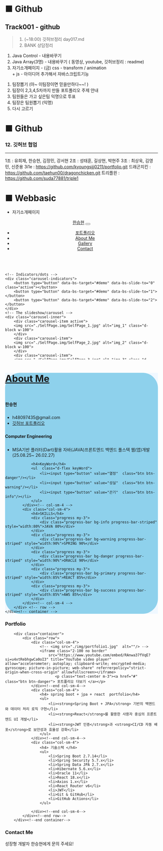 # ■ Github
## Track001 -  github

> 1. (~18:00) 깃허브정리 day017.md
> 2. BANK 상담정리
1) Java Control      -  내용바꾸기
2) Java Array(3명)   -  내용바꾸기  ( 동영상, youtube, 깃허브정리  : readme)
3) 자기소개페이지 -  (금)  css - transform / animation  
                     +  js - 아이디어 추가해서 자바스크립트기능  

1. 팀장뽑기 (아~ 이팀장이면 믿을만하다~~! )
2. 팀장이  2,3,4,5차까지 만들 포트폴리오 주제 안내
3. 팀원들은 가고 싶은팀 익명으로 투표
4. 팀장은 팀원뽑기 (익명)
5. 다시 고르기



# ■ Github   
### 12. 깃허브 협업 
---
1조 : 유희재, 한승현, 김정민, 강서현
2조 : 성태훈, 길상현, 박현주 
3조 : 최상욱, 김영민, 신준용
3i1e         : https://github.com/kyoungsjjj0211/portfolio.git
드래곤치킨     : https://github.com/taehun00/dragonchicken.git
트리플윈      : https://github.com/suda77881/triple1




# ■ Webbasic
- 자기소개페이지
<!DOCTYPE html>
<html lang="ko">
<head>
  <meta charset="UTF-8">
  <meta name="viewport" content="width=device-width, initial-scale=1.0">
  <title>✨한승현 포트폴리오✨</title>
  <!-- Latest compiled and minified CSS -->
  <link href="https://cdn.jsdelivr.net/npm/bootstrap@5.3.3/dist/css/bootstrap.min.css" rel="stylesheet">

  <!-- Latest compiled JavaScript -->
  <script src="https://cdn.jsdelivr.net/npm/bootstrap@5.3.3/dist/js/bootstrap.bundle.min.js"></script>

  <style>
    /* VISUAL */
    div#demo {       height: 300px;    overflow: hidden; }

    /* about me */
    .info{ background-color: aliceblue; }
    .container_1{background-color: rgba(135, 207, 235, 0.927);
                 border-radius: 50px;   
    }
    /* Q1. about me   각부분들 여백주기  */
    .info h4{ margin: 5% 0; }
    /* Q2. KeyWord 나와있는 ul태그에 class="keyWord"  */
    .keyWord li{  list-style-type:none;  margin-right:10px; }
    /* Q3. h3태그에 중앙배치 , 밑줄  */
    .info h3{  text-decoration: underline; font-size: 2.2em;} 
    .hidden{position:absolute; left:-999px; 
             width:1px; height:1px; overflow:hidden;
            clip:rect(0,0,0,0); /* 요소를 잘라서 시각적으로 완전히 숨김 - 구형브라우저 호환*/
            border:0; 
            white-space: nowrap; /* 줄바꿈방지 - 텍스트 한줄로 */
    }

  </style>
</head>
<body>
  <!-- H1~H6 제목태그붙이기 -->
  <!-- PORTFOLIO -->

  <!-- header -->
  <header  class="header">
    <h1 class="hidden"> 한승현 포트폴리오</h1>
    <nav class="navbar navbar-expand-sm navbar-dark bg-primary">
        <h2 class="hidden">주메뉴</h2>
        <div class="container-fluid">
            <a class="navbar-brand" href="javascript:void(0)">한승현</a>
            <button class="navbar-toggler" type="button" data-bs-toggle="collapse" data-bs-target="#mynavbar">
            <span class="navbar-toggler-icon"></span>
            </button>
            <div class="collapse navbar-collapse" id="mynavbar">
            <ul class="navbar-nav ms-auto">
                <li class="nav-item">
                <a class="nav-link" href="javascript:void(0)">포트폴리오</a>
                </li>            
                <li class="nav-item">
                <a class="nav-link" href="javascript:void(0)">About Me</a>
                </li>
                <li class="nav-item">
                <a class="nav-link" href="javascript:void(0)">Gallery</a>
                </li>
                <li class="nav-item">
                <a class="nav-link" href="javascript:void(0)">Contact</a>
                </li>
            </ul> 
            </div>
        </div>
    </nav>
  </header>

  <!-- visual -->
  <section  class="visual">
    <!-- Carousel -->
    <div id="demo" class="carousel slide" data-bs-ride="carousel">

    <!-- Indicators/dots -->
    <div class="carousel-indicators">
        <button type="button" data-bs-target="#demo" data-bs-slide-to="0" class="active"></button>
        <button type="button" data-bs-target="#demo" data-bs-slide-to="1"></button>
        <button type="button" data-bs-target="#demo" data-bs-slide-to="2"></button>
    </div>
    <!-- The slideshow/carousel -->
    <div class="carousel-inner">
        <div class="carousel-item active">
        <img src="./SelfPage.img/SelfPage_1.jpg" alt="img_1" class="d-block w-100">
        </div>
        <div class="carousel-item">
        <img src="./SelfPage.img/SelfPage_2.jpg" alt="img_2" class="d-block w-100">
        </div>
        <div class="carousel-item">
        <img src="./SelfPage.img/SelfPage_3.jpg" alt="img_3" class="d-block w-100">
        </div>
    </div>
    <!-- Left and right controls/icons -->
    <button class="carousel-control-prev" type="button" data-bs-target="#demo" data-bs-slide="prev">
        <span class="carousel-control-prev-icon"></span>
    </button>
    <button class="carousel-control-next" type="button" data-bs-target="#demo" data-bs-slide="next">
        <span class="carousel-control-next-icon"></span>
    </button>
    </div>
  </section>

  <!-- info -->
  <section  class="info p-5"  >
    <div class="container_1">
        <h3 class="p-5 text-center">About Me</h3>
        <div class="row">
            <div class="col-sm-4"> <!-- w-25  w-50 w-75 w-100 -->
                <p><img src="./SelfPage.img/Profile_1.png" class="w-50" alt=""/></p>
                <h4>한승현</h4>
                <ul>
                    <li>h48097435@gmail.com</li>
                    <li><a href="https://github.com/HSH703/fullstack.-d._seunghyun.git"> 
                        깃허브 포트폴리오 </a></li>
                </ul>
            </div><!-- col-sm-4 -->
            <div class="col-sm-4">
                <h4>Computer Engineering</h4>
                <ul>
                    <li>MSA기반 플러터(Dart)활용 자바(JAVA)프론트엔드
                        백엔드 풀스택 웹(앱)개발 (25.08.25~ 26.02.27)</li>
                </ul>

                <h4>KeyWord</h4>
                <ul  class="d-flex keyWord">
                    <li><input type="button" value="열정"  class="btn btn-danger"/></li>
                    <li><input type="button" value="성실"  class="btn btn-warning"/></li>
                    <li><input type="button" value="끈기"  class="btn btn-info"/></li>
                </ul>
            </div><!-- col-sm-4 -->
            <div class="col-sm-4">
                <h4>SKILLS</h4>
                <div class="progress my-3">
                    <div class="progress-bar bg-info progress-bar-striped" style="width:80%">JAVA 80%</div>
                </div> 
                <div class="progress my-3">
                    <div class="progress-bar bg-warning progress-bar-striped" style="width:90%">SPRING 90%</div>
                </div> 
                <div class="progress my-3">
                    <div class="progress-bar bg-danger progress-bar-striped" style="width:90%">ORACLE 90%</div>
                </div> 
                <div class="progress my-3">
                    <div class="progress-bar bg-primary progress-bar-striped" style="width:85%">REACT 85%</div>
                </div>    
                <div class="progress my-3">
                    <div class="progress-bar bg-success progress-bar-striped" style="width:85%">AWS 85%</div>
                </div>                              
            </div><!-- col-sm-4 -->
        </div> <!-- row -->
    </div><!-- container -->
  </section>

  <!-- portfolio -->
  <section  class="portfolio">
        <h3 class="text-center">Portfolio</h3>

        <div class="container">
            <div class="row">
                <div class="col-sm-4">
                    <!-- <img src="./img/portfolio1.jpg"  alt=""/> -->
                    <iframe class="2-100 no border"
                        src="https://www.youtube.com/embed/RAnwa37fVqE?si=u4xtRebhqwCa0oI3" title="YouTube video player"  allow="accelerometer; autoplay; clipboard-write; encrypted-media; gyroscope; picture-in-picture; web-share" referrerpolicy="strict-origin-when-cross-origin" allowfullscreen></iframe>                 
                           <p class="text-center m-3"><a href="#" class="btn btn-danger"> 포트폴리오 더보기 </a></p>
                </div><!--end col-sm-4-->
                <div class="col-sm-4">
                    <h4> spring boot + jpa + react  portfolio</h4>
                    <ul>
                        <li><strong>Spring Boot + JPA</strong> 기반의 백엔드와 데이터 처리 로직 구현</li>
                        <li><strong>React</strong>를 활용한 사용자 중심의 프론트엔드 UI 개발</li>
                        <li><strong>JWT 인증</strong>과 <strong>CI/CD 자동 배포</strong>로 보안성과 효율성 강화</li>
                    </ul>         
                </div><!--end col-sm-4-->
                <div class="col-sm-4">
                    <h4> 기술스택 </h4>
                    <ul>
                        <li>Spring Boot 2.7.14</li>
                        <li>Spring Security 5.7.x</li>
                        <li>Spring Data JPA 2.7.x</li>
                        <li>Hibernate 5.6.x</li>
                        <li>Oracle 11</li>
                        <li>React 18.x</li>
                        <li>Axios 1.x</li>
                        <li>React Router v6</li>
                        <li>JWT</li>
                        <li>Git & GitHub</li>
                        <li>GitHub Actions</li>
                    </ul>

                </div><!--end col-sm-4-->
            </div><!--end row-->
        </div><!--end container-->

  </section>

  <!-- contact  - form  text-start   text-center   text-end  -->
  <section  class="contact m-5">
    <div class="container">
        <h3 class="text-center">Contact Me</h3>
        <p class="text-center">  성장형 개발자 한승현에게 문의 주세요! </p>
        <script type="text/javascript"
        src="https://cdn.jsdelivr.net/npm/@emailjs/browser@4/dist/email.min.js">
        </script>
        <script type="text/javascript">
        (function(){
            emailjs.init({
                publicKey: "bQUeSy1eztAn6ZdqL",
            });
        })();
        ///////////////////////////////////////////
        function sendEmail( e ){
            e.preventDefault(); //무조건 전송기능 막기
            var templateParams = {
            name:    document.getElementById("name").value,
            email:   document.getElementById("email").value,
            title:   document.getElementById("title").value,
            message: document.getElementById("message").value,
            };

            emailjs.send('sh201008', 'template_ti8kmke', templateParams).then(
            (response) => {
                alert("메일이 성공적으로 전송되었습니다.");
                console.log('SUCCESS!', response.status, response.text);
            },
            (error) => {
                alert("메일 전송에 실패했습니다.");
                console.log('FAILED...', error);
            },
            );
        }
        ///////////////////////////////////////////



        </script>
        <form onsubmit="sendEmail(event)">
            <div class="mb-3 mt-3">
                <label for="name" class="form-label">name:</label>
                <input type="text" class="form-control" id="name" 
                       placeholder="이름을 적어주세요!" name="name">
            </div>

            <div class="mb-3 mt-3">
                <label for="email" class="form-label">email:</label>
                <input type="email" class="form-control" id="email" 
                       placeholder="email을 적어주세요!" name="email">
            </div>
            <div class="mb-3 mt-3">
                <label for="title" class="form-label">title:</label>
                <input type="text" class="form-control" id="title" 
                       placeholder="제목을 적어주세요!" name="title">
            </div>

            <div class="mb-3">
                <label for="text">message:</label>
                <textarea class="form-control" rows="5" id="message" name="message"></textarea>            
            </div>
            <div class="mb-3 text-end">
                <button type="submit" class="btn btn-success">메일보내기</button>
            </div>
        </form> 
    </div><!--end container-->
  </section>

  <!-- footer -->
  <footer  class="footer  text-center  bg-secondary  text-white p-5">
    &copy;  copyrights  company  2025 all. rights reserved 
  </footer>


</body>
</html>


# ■ JAVA
●1. class? 
1. 자바의 저장단위
- 변수 < 배열 < 클래스 (변수, 배열 + 메서드) 

2. 클래스(class) 
- 부품객체 
- 설계도(레고 설계도) 
- 상태(멤버변수)와 행위(멤버함수)를 갖는다. 

3. ★ oop?
- Object Oriendted Programming
-   객체      지향       프로그래밍
-    틀       기반       프로그래밍 
- 부품객체(클래스) 조립 완성된 프로그램을 만드는 기법 



4. 클래스와 객체들(각각 인스턴스)
- 1. 클래스(설계도)로   예) 붕어빵틀 , 레고설계도
- 2. 인스턴스화를 통해 (  new 실제 메모리 - heap에 객체만들기(요리를 하는 과정.) ) 예) 만들기 , 조립
- 3.    객체(Object)    예) 붕어빵들[들] , 우주 탐사 레고 장난감들
- 4.         인스턴스       예) 팥붕어빵, 슈크림붕어빵 각각의 특징을 가지고 있는 붕어빵들 / 비행선장난감, 우주선정비사, 여행객 ...

> 클래스는 설계도
> 인스턴스는 실제로 만들어진 객체


---
package com.company.java009;

//1. 클래스는 부품객체
//2. 클래스는 속성(멤버변수)와 행위(멤버함수)

class A1{}
//////////////////////////////////////////////////////
public class Class001 { 
	public static void main(String[]args) { //jve - main 구동시점
		int i = 10;
		A1  a = new A1();	//인스턴스화/ 4-1 new (heap 1번지 공간빌리기, 객체생성)
							//		   4-2 A1() 초기화 	
							//		   4-3 a 1번지라는 주소 주기
		System.out.println(a); //A1@73a28541 
	}
}
///////////////////////////////////////////////////////
/* [runtime data area]
----------------------------------------------------- 
[method : 정보,   static,   final: 공용공간] 1)
	A1. class, Class001.class 2)
----------------------------------------------------- 
[heap : 동적 ]				[stack: 잠깐 빌리기]
 							i [10]
 							| main 3)
----------------------------------------------------- 

*/
---

● 2. 생성자
1. 생성자 
 - new 연산자에 의해 호출 [초기화] 담당 

2. 기본생성자 (디폴트 생성자) 
 - 모든클래스에 생성자가 반드시 존재
 - 생선자 선언을 생략하면 컴파일러가 자동을 기본생성자 추가
 - 개발자가 선언시 컴파일러가 자동생성을 취소

3. 생성자형식
class A{
    public A(){}
    public A( String name ){} // 파라미터, 알규먼트가 있는 생성자
}

1) 리턴값 없음
2) 클래스명과 동일
3) 디폴트생성자를 생성해야하는 경우 : 오버로딩, 상속

4. 초기화순서
기본값      명시적초기화    초기화블록      생성자
---
package com.company.java009;

//1. 클래스는 부품객체
//2. 클래스는 속성(멤버변수)와 행위(멤버함수)

class A1{}
//////////////////////////////////////////////////////
public class Class001 { 
	public static void main(String[]args) { //jve - main 구동시점
		int i = 10;
		A1  a = new A1();	//인스턴스화/ 4-1 new (heap 1번지 공간빌리기, 객체생성)
							//		   4-2 A1() 초기화 	
							//		   4-3 a 1번지라는 주소 주기
		System.out.println(a); //A1@73a28541 
		A1 a2 = new A1();
		A1 a3 = new A1();
		
		
	}
}
///////////////////////////////////////////////////////
/* [runtime data area]
----------------------------------------------------- 
[method : 정보,   static,   final: 공용공간] 1)
	A1. class, Class001.class 2)				클래싀      :  설계도
----------------------------------------------------- 
[heap : 동적 ]				[stack: 잠깐 빌리기] 	객체        : a, a2, a3
 3번지 : A1{}		  ←		a3  [  3번지  ]	  인스턴스(각각)  : a1, a2, a3
 2번지 : A1{}		  ←		a2  [  2번지  ]	
 1번지 : A1{}		  ←		a1  [  1번지  ]		 		
 							  i [10]
 							| main 3)
----------------------------------------------------- 

*/
---
---
package com.company.java009;

//1. 클래스는 부품객체
//2. 클래스는 속성(멤버변수)과 행위(멤버함수)
class Animal002{ //Animal = 부품
	//속성 - 멤버변수
	String name; 
	int		age;
	//행위 - 멤버함수
	void show() {  System.out.println(this.name + "\t" + this.age);}
}//end class Animal002
///////////////////////////////////////////////////////////////////
public class Class002 {
	public static void main(String[]args) {
		Animal002 a1 = new Animal002();  
		//1. new (1번지, 객체생성) 2. Animal002()초기화 3/ a1 주소 = 1번
		a1.name = "dog"; a1.age=3; a1.show();
		Animal002 a2 = new Animal002(); 
		a2.name = "alpha";a2.age=7;  a2.show();
	}//end main
}//end class
///////////////////////////////////////////////////////////////////
/*
--------------------  [runtime data area]
[method: 정보, static, final : 공용정보] 
Animal002.class , Class002.class(public이 붙어있기 때문에 우선순위가 올라감.)
								클래스(설계도)  → (인스턴스화) 객체(Object/ a1,a2)
-----------------------------------							→ 인스턴스(dog, alpha) 
[heap: 동적]						 |	[stack: 잠깐빌리기]
19번째 : 2번지(new-alpha, age=7)	← a2 [2번지]	a2.show() {this.name (2번지의 name) }				  							 
18번째 : 1번지(new-null, age=0)	← a2 [2번지]					  
17번째 : 1번지(new-dog, age=3)	← a1 [1번지]	 a1.show(){  this.name (1번지의 name)  }		
15번째 : 1번지(new-null, age=0)	← a1 [1번지]										
									[main]
-----------------------------------
*/
---
---
package com.company.java009;

//1. 클래스는 부품객체
//2. 클래스는 상태(멤버변수)와 행위(멤버함수)

class Car31 extends Object{}// 생성자	Car31() - 컴파일러가 기본생성자를 자동생성
class Car32 extends Object{ 
	String color;
	// alt + shift + s ★ 밑에서 3번째( 2,3,4 ) 
	public Car32() {super();} // ## Object()
	public Car32(String color) {super();this.color = color;}
	@Override public String toString() {return "Car32 [color=" + color + "]";}
}
//class Car33 extends Car32{} 
//////////////////////////////////////////////////////////////
public class Ckass003_constructor {
	public static void main(String[]args) {
		Car31 car1 = new Car31(); //1. new (메모리빌리고, 객체생성)  2. Car31()	초기화 	3. car1 번지
		System.out.println(car1); //Car31@5594a1b5 
		
		Car32 car2 = new Car32(); 
		System.out.println(car2 + "\t" + car2.color);//Car32@6a5fc7f7 → Car32 [color=null]	null
		
		Car32 car3 = new Car32("red");
		System.out.println(car3 + "\t" + car3.color);//				    Car32 [color=red]	red
	}//end main
}//end class
//////////////////////////////////////////////////////////////
/* Q1. 클래스란? [ 설계도 ]       			   예) [Car31.class , Car32.class, Class003.class   ] 
 * Q2. 객체?    [ 실제(new)로만든 장난감(들)   ] 예) [car1  , car2 , car3    ]
 * Q3. 인스턴스? [ 각각의 장난감들             ]	예) [ car1  , car2 (null) , car3(red)    ]  
 */

---
---
package com.company.java009;

//1. 클래스는 부품객체
//2. 클래스는 상태(멤버변수)와 행위(멤버함수)
/*	Object									2) Object	{    }	   3)		
      ↑ 
    Product [name=null, price=0]        	1) Product()super();}  4)   Product p1 = new Product();
 */
class Product{  //상속받을게 Object, Object 생갹가능 
	String name;
	int price;
	public Product() {super();}
	public Product(String name, int price) {super();this.name = name;this.price = price;}
	@Override public String toString() {return "Product [name=" + name + ", price=" + price + "]";}
}
	
/////////////////////////////////////////////////////////////////	
public class Class004 {
	public static void main(String[] args) {
		Product p1 = new Product();
		System.out.println(p1);
	}
}
/////////////////////////////////////////////////////////////////	
/*
-----------------------------------[ runtime data area ]
[method: 정보, static, finla : 공용정보] 	Product.class , Class004.class
--------------------------------------------------------
[heap: 동적]						 	|       [stack : 잠깐빌리기] 	Product p1 = new Product();
					Object();		
1번지{ name=null, price=0}				←   p1[1번지]
									|	 	main
--------------------------------------------------------

*/
---
---
package com.company.java009_ex;

	//1. 클래스는 부품객체
	//2. 클래스는 상태(멤버변수)와 행위(멤버함수)

class Student001 {
	//멤버변수
	String name;
	int no, kor, eng, math;
	//멤버함수
	void info() {
		System.out.println("이름: " + this.name);
		System.out.println("총점: " + (this.kor + this.eng + this.math) );
		System.out.printf("평균: %.2f ", (this.kor + this.eng + this.math)/3.0);
	}
}
////////////////////////////////////////////////////////////////
public class ClassEx001 {
	public static void main(String[] args) {
		Student001 s1 = new Student001();
		// 1) new (1번지-객체생성) 2) Student001()초기값 3) s1 주소 
		s1.name = "first";
		s1.no = 11;
		s1.kor = 100;
		s1.eng = 100;
		s1.math = 99;
		s1.info();

	}// end main
}// end class
////////////////////////////////////////////////////////////////
/* ■ Student001	  s1 = new Student001();
------------------------------------[ run time ]
[mtehod: 정보, static, final : 공용정보 ]
	Student001/class , ClassEx001.class	1)
-------------------------------------------------------
[heap: 동적] 							|[stack : 잠깐빌리기]
											s1.info(){}
1번지	{name=first,no=11, kor=100, eng=100, math=99} ← s1[1번지]
													   | main 2
-------------------------------------------------------

*/


/*
 * 연습문제1) class 패키지명 : com.company.java009_ex 클래스명 : ClassEx001 class
 * Student001{ 멤버변수 : String name; int no, kor, eng, math; 멤버함수 : void info() }
 * 
 * public class ClassEx001{ public static void main(String[] args) { Student001
 * s1 = new Student003(); s1.name="first"; s1.no=11; s1.kor=100; s1.eng=100;
 * s1.math=99; s1.info(); } } 출력내용 : 이름: first 총점 : 299 평균 : 99.67
 * 
 */
---
---
package com.company.java009_ex;

import java.util.Scanner;

class MyPrice001 {
	//상태 - 멤버변수
	String name;
	int price;
	//행위 - 멤버함수
	void input() {
		Scanner scanner = new Scanner(System.in);
		System.out.println("상품이름 입력>");
		 this.name = scanner.next();
		System.out.println("상품가격 입력>");
		this.price = scanner.nextInt();
	}

	void show() {
		System.out.println("상품정보 입니다.");
		System.out.printf("상품이름: %s / 상품가격: %d" , this.name, this.price);
	}
}

/////////////////////////////////////////////////////////////////
public class ClassEx002 {
	public static void main(String[] args) {
		MyPrice001 p1 = new MyPrice001();
		p1.input();
		p1.show();

	}
}
/////////////////////////////////////////////////////////////////
/*■MyPrice001	p1 = new MyPrice001();
------------------------------------[ runtime data area]
[method: 정보, static, final : 공용정보]
MyPrice001.class , ClassEx002.class						클래스(설계도)
-----------------------------------------------------	객체(p1)  인스턴스(p1.name="apple" / p1.price=1500)
[heap: 동적] 							|[stack: 잠깐빌리기]
										   p1 input(){   }
1번지								       p1 input(){   }
{	name=null, price=0, input(), show()} ← p1[1번지]
										| main
-----------------------------------------------------

*/
/*
 * 연습문제2) class 패키지명 : com.company.java009_ex 클래스명 : ClassEx002 class
 * MyPrice001{ 멤버변수 : String name; int price; 멤버함수 : void input() 입력받는 기능 / void
 * show() 출력해주는 기능 } public class ClassEx002{ public static void main(String[]
 * args) { MyPrice001 p1 = new MyPrice001(); p1.input(); p1.show(); } } 출력내용 :
 * 상품이름 입력 > apple 상품가격 입력 > 1500
 * 
 * 상품정보입니다 상품이름 : apple / 상품가격 : 1500
 */
---
---
package com.company.java009_ex;
//1. 클래스는 부품객체

//2. 클래스는 상태(멤버변수)와 행위(멤버함수)

class Coffee {
	String name;
	int num, price;

	public Coffee() {
		super();
		this.name = "아메리카노";
		this.num = 1;
		this.price = 2000;
	}

	public Coffee(String name, int num, int price) {
		super();
		this.name = name;
		this.num = num;
		this.price = price;
	}

	@Override
	public String toString() {
		return "Coffee [name=" + name + " , num=" + num + ", price=" + price + ", ]";
	}

	// 멤버함수 : void(){} 커피정보출력
	void show() {
		System.out.println("==========커피");
		System.out.println("커피명 : " + this.name);
		System.out.println("커피잔수 : " + this.num);
		System.out.println("커피가격 : " + this.price * this.num);
	}
}

//////////////////////////////////////////////////////////////
public class ClassEx003 {
	public static void main(String[] args) {
		Coffee a1 = new Coffee("까페라떼", 2, 4000);
		a1.show();
		Coffee a2 = new Coffee();
		a2.show();

	}// end main
}// end class
//////////////////////////////////////////////////////////////
/*
 * 연습문제3) class 패키지명 : com.company.java009_ex 클래스명 : ClassEx003 -- 생성자 작성하시오.
 * class Coffee{ 멤버변수 : String name; int price, num; 멤버함수 : void show(){}
 * //커피정보출력 } public class Class003 { public static void main(String[] args) {
 * Coffee a1 = new Coffee("까페라떼" ,2 , 4000); a1.show(); Coffeea2 = new Coffee();
 * a2.show(); } } 출력내용 : =====커피 커피명 : 까페라떼 커피잔수 : 2 커피가격 : 8000 =====커피 커피명 :
 * 아메리카노 커피잔수 : 1 커피가격 : 2000
 */
---
---
package com.company.java009_ex;
//1. 클래스는 부품객체
//2. 클래스는 상태(멤버변수)와 행위(멤버함수)
import java.util.Scanner;

class TV{
	String channel; int volume;
	void input(){
		Scanner scanner = new Scanner(System.in);
		System.out.println("channel입력>"); this.channel=scanner.next();
		System.out.println("volune 입력>"); this.volume=scanner.nextInt();
	}
	void show(){System.out.println(this.channel + "\t" + this.volume);}
	
	public TV() {super();}
	public TV(String channel, int volume) {super();this.channel = channel;this.volume = volume;}
	@Override public String toString() {return "TV [channel=" + channel + ", volume=" + volume + "]";}
}
	


//////////////////////////////////////////////////////
public class ClassEx004 {
	public static void main(String[]args) {
		   TV  t1 = new TV("JDBC" , 8);
		   t1.show(); 
		   TV  t2 = new TV();
		   t2.input();  
		   t2.show();

	}
}
//////////////////////////////////////////////////////
/*연습문제4)  class
패키지명 : com.company.java009_ex
클래스명 :  ClassEx004
-- 생성자 작성하시오.
class TV{
//상태-멤버변수  : 채널/볼륨 String channel; int volume;   
//행위-멤버함수  : 채널, 볼륨 입력: input() / 출력 : show()
}
public class ClassEx004 {
    public static void main(String[] args) {
   TV  t1 = new TV("JDBC" , 8);
   t1.show(); 
   TV  t2 = new TV();
   t2.input();  
   t2.show();
   }
}
출력내용 :
JDBC   8

* channel입력>youtube
* volume 입력>10
youtube   10
*/
---
---
package com.company.java009_ex;

//1. 클래스는 부품객체
//2. 클래스는 상태(멤버변수)와 행위(멤버함수)
class Card{
	int cardNum; boolean  isMembership;
	void input() {}
	void show () {}
	
	public Card() {super();}
	public Card(int cardNum, boolean isMembership) {super();this.cardNum = cardNum;this.isMembership = isMembership;}
	@Override public String toString() {return "Card [cardNum=" + cardNum + ", isMembership=" + isMembership + "]";}
	//####
}//end class Card





//////////////////////////////////////////////////////
public class ClassEx005 {
	public static void main(String[]args) {
		   Card  c1= new Card(); 
		   System.out.println(c1);  //Card [cardNum=0, isMembership=false]
	}//end main
}//end class
//////////////////////////////////////////////////////
/*연습문제5)  class
패키지명 : com.company.java009_ex
클래스명 :  ClassEx005
-- 생성자 작성하시오.
class Card{
   //상태-멤버변수  : 채널/볼륨 int cardNum; boolean  isMembership;   
   //행위-멤버함수  : 채널, 볼륨 입력: input() / 출력 : show()
}
public class ClassEx005{
   public static void main(String[] args) {
   Card  c1= new Card(); 
   System.out.println(c1);  
   }
}

출력내용 :
Card[cardNum=0, isMembership=false]
*/
---
---
package com.company.java009_ex;

import java.util.Scanner;
//1. 클래스는 부품객체
//2. 클래스는 상태(멤버변수)와 행위(멤버함수)

class Score{
	String stdid; int kor,eng,math,total,avg;  
	void total() {this.total = this.kor + this.eng + this.math;}
	void avg  () {this.avg = this.total/3;}
	void info () {
			this.total(); this.avg();
			System.out.printf("%-5s\t%-5s\t%-5s\t%-5s\t%-5s\t%-5s\n"
					, "학번", "KOR", "ENG", "MATH", "TOTAL", "AVG");
			System.out.printf("%-5s\t%-5d\t%-5d\t%-5d\t%-5d\t%-5d\n"
					, stdid, kor, eng, math, total, avg);
	}
	public Score() {super();	}
	public Score(String stdid, int kor, int eng, int math) {
		super(); this.stdid = stdid; this.kor = kor; this.eng = eng; this.math = math;}
	
	
	

	
	
}//end class Score


////////////////////////////////////////////////////////////////////
public class ClassEx006 {
	public static void main(String[]args) {
		   Score  s1= new Score("std1234" , 100, 100 , 99 ); 
		   s1.info();	
	}//end main 
}//end class 

////////////////////////////////////////////////////////////////////
/*연습문제6)  class
패키지명 : com.company.java009_ex
클래스명 :  ClassEx006
-- 생성자 작성하시오.
class Score{
   //상태-멤버변수  :  String stdid; int kor,eng,math,total,avg;   
   //행위-멤버함수  :  void total() 총점구해주기
   //               void avg()  평균구하기
   //               void info()   학생정보출력  ※힌트2)  info(){    total();  avg();     }  다른메서드에서 메서드 사용가능  
   //※ 힌트1) 생성자 :Score() / Score(stdid, kor, eng, math)
}
public class ClassEx006{
   public static void main(String[] args) {
   Score  s1= new Score("std1234" , 100, 100 , 99 ); 
   s1.info();
   }
}

출력내용 :
학번   kor   eng   math   total   avg
std1234   100   100   99   299   99.67

*/
---
---
package com.company.java009_ex;

import java.util.Scanner;

//1. 클래스는 부품객체
//2. 클래스는 상태(멤버변수)와 행위(멤버함수)
class Calc{
	int num1, num2;  char op;  double result;
	void input() {
		Scanner scanner = new Scanner(System.in);
		System.out.print("\n\n숫자1 입력 >" ); this.num1 = scanner.nextInt();
		System.out.print("숫자2 입력 >" ); this.num2 =scanner.nextInt();
		System.out.print("연산자 입력 >"); this.op = scanner.next().charAt(0);
	}
	void opcalc() {
		 if(this.op=='+') {this.result = this.num1 + this.num2;}
	else if(this.op=='-') {this.result = this.num1 - this.num2;}
	else if(this.op=='*') {this.result = this.num1 * this.num2;}
	else if(this.op=='/') {this.result = this.num1 / (double)this.num2;}
	}
	void show() {
		this.opcalc();
		if(this.op== '/') {
			System.out.printf("%d %c %d = %.2f" , this.num1, this.op, this.num2 , this.result);
		}else {
			System.out.printf("%d %c %d = %.2f" , this.num1, this.op, this.num2 , this.result);
			}
		
	}
	
	public Calc() {super();}
	public Calc(int num1, int num2, char op) {
		super(); this.num1 = num1; this.num2 = num2; this.op = op;}
	
	
	
}//end class Calc
////////////////////////////////////////////////////////////////
public class ClassEx007 {
	public static void main(String[]args) {
		   Calc  c1= new Calc(10,3,'+');  
		   c1.show(); //10+3=3
		   
		   Calc  c2= new Calc();  
		   c2.input();   
		   c2.show(); 

	}//end main
}//end class
////////////////////////////////////////////////////////////////
/*연습문제7)  class
패키지명 : com.company.java009_ex
클래스명 :  ClassEx007
-- 생성자 작성하시오.
class Calc{
   //상태-멤버변수  :  int num1, num2;  char op;  double result;
   //행위-멤버함수  :  void input()   입력받기
   //               void opcalc() +더하기계산, -라면 -계산  , *라면 *계산 , /라면 /계산 
   //                      void show()    연산출력   
}
public class ClassEx007{
   public static void main(String[] args) {
   Calc  c1= new Calc(10,3,'+');  
   c1.show();
   
   Calc  c2= new Calc();  
   c2.input();   
   c2.show(); 
    
   }
}

출력내용)
10+3=3

숫자1> 10
숫자2> 3
연산자> /
10/3=3.33
*/
---
---
package com.company.java009_ex;

import java.util.Scanner;
//1. 클래스는 부품객체
//2. 클래스는 상태(멤버변수)와 행위(멤버함수)

class AnimalCharacter {
    // 상태 - 멤버변수  
    String name;  
    String type;  // 육식 or 초식  
    int baseSpeed;  
    int specialBoost;
    double finalSpeed;
	public AnimalCharacter() {
		super();
		// TODO Auto-generated constructor stub
	}
	public AnimalCharacter(String name, String type, int baseSpeed, int specialBoost) {
		super();
		this.name = name;
		this.type = type;
		this.baseSpeed = baseSpeed;
		this.specialBoost = specialBoost;
	}
	// 행위 - 멤버함수  
    void input() {
    	Scanner scanner = new Scanner(System.in);
    	System.out.println("이름 입력 >"); this.name = scanner.next();
    	System.out.println("동물의 유형 입력 >"); this.type = scanner.next();
    	System.out.println("기본속도 입력 >"); this.baseSpeed = scanner.nextInt();
    	System.out.println("특수능력치 입력 >"); this.specialBoost = scanner.nextInt();
    }  //사용자 입력 받기  
    void calculateSpeed() {
    	 if(this.type.equals("육식")) {this.finalSpeed=this.baseSpeed+this.specialBoost*0.2;}
    else if(this.type.equals("초식")) {this.finalSpeed=this.baseSpeed+this.specialBoost*0.1;}
    }
	void show() {
		calculateSpeed();
		System.out.println("동물캐릭터" + this.name);
		System.out.println("타입" + this.type);
		System.out.println("최종속도" + this.finalSpeed);
	} 
    
    
    
	
}//end class AnimalCharacter



///////////////////////////////////////////////////////////////
public class ClassEx008 {
	public static void main(String[]args) {
        AnimalCharacter a1 = new AnimalCharacter("치타", "육식", 100, 30);
        a1.show();

        AnimalCharacter a2 = new AnimalCharacter();
        a2.input();
        a2.show();

	}//end main
}//end class
///////////////////////////////////////////////////////////////
/*패키지명: com.company.java009_ex 
클래스명: ClassEx008 
주제: 동물 캐릭터를 생성하고, 능력치를 계산하여 출력하는 프로그램

■설명
AnimalCharacter 클래스를 만들어서 동물 이름, 타입(육식/초식), 기본 속도, 특수 능력치를 입력받고, 최종 속도를 계산해 출력한다. 
특수 능력치는 타입에 따라 다르게 적용된다.
육식 동물: 특수 능력치가 속도에 +20%
초식 동물: 특수 능력치가 속도에 +10%

-- 생성자 작성하시오.

class AnimalCharacter {
    // 상태 - 멤버변수  
    // String name;  
    // String type;  // 육식 or 초식  
    // int baseSpeed;  
    // int specialBoost;  
    // double finalSpeed;

    // 행위 - 멤버함수  
    // void input() : 사용자 입력 받기  
    // void calculateSpeed() : 타입에 따라 속도 계산  
    // void show() : 캐릭터 정보 출력
}

public class ClassEx007 {
    public static void main(String[] args) {
        AnimalCharacter a1 = new AnimalCharacter("치타", "육식", 100, 30);
        a1.show();

        AnimalCharacter a2 = new AnimalCharacter();
        a2.input();
        a2.show();
    }
}



■ 출력내용 
🦁 동물 캐릭터: 치타
🌿 타입: 육식
🚀 최종 속도: 106.00

동물 이름> 토끼
동물 타입(육식/초식)> 초식
기본 속도> 60
특수 능력치> 40
🦁 동물 캐릭터: 토끼
🌿 타입: 초식
🚀 최종 속도: 64.00
*/
---
